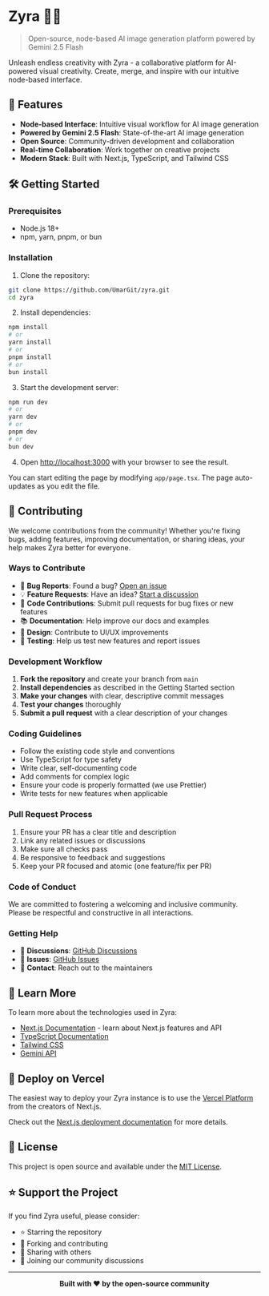 # Zyra 🎨✨

> Open-source, node-based AI image generation platform powered by Gemini 2.5 Flash

Unleash endless creativity with Zyra - a collaborative platform for AI-powered visual creativity. Create, merge, and inspire with our intuitive node-based interface.

## 🚀 Features

- **Node-based Interface**: Intuitive visual workflow for AI image generation
- **Powered by Gemini 2.5 Flash**: State-of-the-art AI image generation
- **Open Source**: Community-driven development and collaboration
- **Real-time Collaboration**: Work together on creative projects
- **Modern Stack**: Built with Next.js, TypeScript, and Tailwind CSS

## 🛠️ Getting Started

### Prerequisites

- Node.js 18+ 
- npm, yarn, pnpm, or bun

### Installation

1. Clone the repository:
```bash
git clone https://github.com/UmarGit/zyra.git
cd zyra
```

2. Install dependencies:
```bash
npm install
# or
yarn install
# or
pnpm install
# or
bun install
```

3. Start the development server:
```bash
npm run dev
# or
yarn dev
# or
pnpm dev
# or
bun dev
```

4. Open [http://localhost:3000](http://localhost:3000) with your browser to see the result.

You can start editing the page by modifying `app/page.tsx`. The page auto-updates as you edit the file.

## 🤝 Contributing

We welcome contributions from the community! Whether you're fixing bugs, adding features, improving documentation, or sharing ideas, your help makes Zyra better for everyone.

### Ways to Contribute

- 🐛 **Bug Reports**: Found a bug? [Open an issue](https://github.com/UmarGit/zyra/issues/new)
- 💡 **Feature Requests**: Have an idea? [Start a discussion](https://github.com/UmarGit/zyra/discussions)
- 🔧 **Code Contributions**: Submit pull requests for bug fixes or new features
- 📚 **Documentation**: Help improve our docs and examples
- 🎨 **Design**: Contribute to UI/UX improvements
- 🧪 **Testing**: Help us test new features and report issues

### Development Workflow

1. **Fork the repository** and create your branch from `main`
2. **Install dependencies** as described in the Getting Started section
3. **Make your changes** with clear, descriptive commit messages
4. **Test your changes** thoroughly
5. **Submit a pull request** with a clear description of your changes

### Coding Guidelines

- Follow the existing code style and conventions
- Use TypeScript for type safety
- Write clear, self-documenting code
- Add comments for complex logic
- Ensure your code is properly formatted (we use Prettier)
- Write tests for new features when applicable

### Pull Request Process

1. Ensure your PR has a clear title and description
2. Link any related issues or discussions
3. Make sure all checks pass
4. Be responsive to feedback and suggestions
5. Keep your PR focused and atomic (one feature/fix per PR)

### Code of Conduct

We are committed to fostering a welcoming and inclusive community. Please be respectful and constructive in all interactions.

### Getting Help

- 💬 **Discussions**: [GitHub Discussions](https://github.com/UmarGit/zyra/discussions)
- 🐛 **Issues**: [GitHub Issues](https://github.com/UmarGit/zyra/issues)
- 📧 **Contact**: Reach out to the maintainers

## 📖 Learn More

To learn more about the technologies used in Zyra:

- [Next.js Documentation](https://nextjs.org/docs) - learn about Next.js features and API
- [TypeScript Documentation](https://www.typescriptlang.org/docs)
- [Tailwind CSS](https://tailwindcss.com/docs)
- [Gemini API](https://ai.google.dev/docs)

## 🚀 Deploy on Vercel

The easiest way to deploy your Zyra instance is to use the [Vercel Platform](https://vercel.com/new?utm_medium=default-template&filter=next.js&utm_source=create-next-app&utm_campaign=create-next-app-readme) from the creators of Next.js.

Check out the [Next.js deployment documentation](https://nextjs.org/docs/app/building-your-application/deploying) for more details.

## 📄 License

This project is open source and available under the [MIT License](LICENSE).

## ⭐ Support the Project

If you find Zyra useful, please consider:

- ⭐ Starring the repository
- 🍴 Forking and contributing
- 📢 Sharing with others
- 💬 Joining our community discussions

---

<div align="center">
  <strong>Built with ❤️ by the open-source community</strong>
</div>
